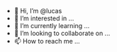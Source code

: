 - 👋 Hi, I’m @lucas
- 👀 I’m interested in ...
- 🌱 I’m currently learning ...
- 💞️ I’m looking to collaborate on ...
- 📫 How to reach me ...

<!---
baihyx/baihyx is a ✨ special ✨ repository because its `README.md` (this file) appears on your GitHub profile.
You can click the Preview link to take a look at your changes.
--->
